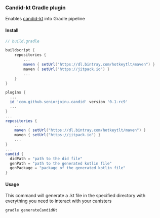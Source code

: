 ### Candid-kt Gradle plugin

Enables [candid-kt](https://github.com/seniorjoinu/candid-kt) into Gradle pipeline 

#### Install

```groovy
// build.gradle

buildscript {
    repositories {
        ...
        maven { setUrl("https://dl.bintray.com/hotkeytlt/maven") }
        maven { setUrl("https://jitpack.io") }
        ...
    }
}

plugins {
  ...
  id 'com.github.seniorjoinu.candid' version '0.1-rc9'
  ...
}
...
repositories {
    ...
    maven { setUrl("https://dl.bintray.com/hotkeytlt/maven") }
    maven { setUrl("https://jitpack.io") }
    ...
}
...
candid {
  didPath = "path to the did file"
  genPath = "path to the generated kotlin file"
  genPackage = "package of the generated kotlin file"
}
```

#### Usage

This command will generate a .kt file in the specified directory with everything you need to interact with your canisters

`gradle generateCandidKt`
